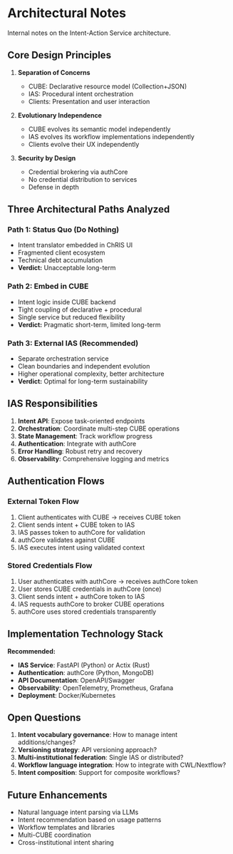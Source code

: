 # Architectural Notes

Internal notes on the Intent-Action Service architecture.

## Core Design Principles

1. **Separation of Concerns**
   - CUBE: Declarative resource model (Collection+JSON)
   - IAS: Procedural intent orchestration
   - Clients: Presentation and user interaction

2. **Evolutionary Independence**
   - CUBE evolves its semantic model independently
   - IAS evolves its workflow implementations independently
   - Clients evolve their UX independently

3. **Security by Design**
   - Credential brokering via authCore
   - No credential distribution to services
   - Defense in depth

## Three Architectural Paths Analyzed

### Path 1: Status Quo (Do Nothing)
- Intent translator embedded in ChRIS UI
- Fragmented client ecosystem
- Technical debt accumulation
- **Verdict:** Unacceptable long-term

### Path 2: Embed in CUBE
- Intent logic inside CUBE backend
- Tight coupling of declarative + procedural
- Single service but reduced flexibility
- **Verdict:** Pragmatic short-term, limited long-term

### Path 3: External IAS (Recommended)
- Separate orchestration service
- Clean boundaries and independent evolution
- Higher operational complexity, better architecture
- **Verdict:** Optimal for long-term sustainability

## IAS Responsibilities

1. **Intent API**: Expose task-oriented endpoints
2. **Orchestration**: Coordinate multi-step CUBE operations
3. **State Management**: Track workflow progress
4. **Authentication**: Integrate with authCore
5. **Error Handling**: Robust retry and recovery
6. **Observability**: Comprehensive logging and metrics

## Authentication Flows

### External Token Flow
1. Client authenticates with CUBE → receives CUBE token
2. Client sends intent + CUBE token to IAS
3. IAS passes token to authCore for validation
4. authCore validates against CUBE
5. IAS executes intent using validated context

### Stored Credentials Flow
1. User authenticates with authCore → receives authCore token
2. User stores CUBE credentials in authCore (once)
3. Client sends intent + authCore token to IAS
4. IAS requests authCore to broker CUBE operations
5. authCore uses stored credentials transparently

## Implementation Technology Stack

**Recommended:**
- **IAS Service**: FastAPI (Python) or Actix (Rust)
- **Authentication**: authCore (Python, MongoDB)
- **API Documentation**: OpenAPI/Swagger
- **Observability**: OpenTelemetry, Prometheus, Grafana
- **Deployment**: Docker/Kubernetes

## Open Questions

1. **Intent vocabulary governance**: How to manage intent additions/changes?
2. **Versioning strategy**: API versioning approach?
3. **Multi-institutional federation**: Single IAS or distributed?
4. **Workflow language integration**: How to integrate with CWL/Nextflow?
5. **Intent composition**: Support for composite workflows?

## Future Enhancements

- Natural language intent parsing via LLMs
- Intent recommendation based on usage patterns
- Workflow templates and libraries
- Multi-CUBE coordination
- Cross-institutional intent sharing
